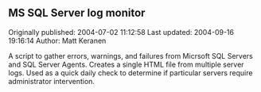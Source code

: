 ## MS SQL Server log monitor 
Originally published: 2004-07-02 11:12:58 
Last updated: 2004-09-16 19:16:14 
Author: Matt Keranen 
 
A script to gather errors, warnings, and failures from Micrsoft SQL Servers and SQL Server Agents. Creates a single HTML file from multiple server logs. Used as a quick daily check to determine if particular servers require administrator intervention.